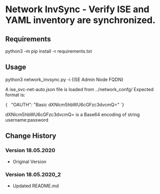 # Network InvSync - Verify ISE and YAML inventory are synchronized.

## Requirements
python3 -m pip install -r requirements.txt

## Usage
python3 network_invsync.py -i {ISE Admin Node FQDN}

A ise_svc-net-auto.json file is loaded from ../network_confg/
Expected format is:

`{
`     "OAUTH": "Basic dXNlcm5hbWU6cGFzc3dvcmQ="
`}


dXNlcm5hbWU6cGFzc3dvcmQ= is a Base64 encoding of string username:password

## Change History

### Version 18.05.2020
- Original Version

### Version 18.05.2020_2
- Updated README.md
